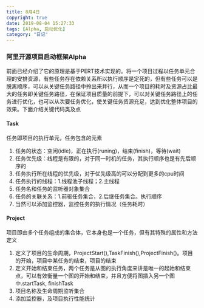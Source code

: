 ```yaml
---
title: 8月4日
copyright: true
date: 2019-08-04 15:27:33
tags: [Alpha, 启动优化]
category: "日记"
---
```

### 阿里开源项目启动框架Alpha
前面已经介绍了它的原理是基于PERT技术实现的。将一个项目过程以任务单元合理的安排资源，有些任务存在依赖关系所以执行顺序是定死的，但有些任务可以是脱离顺序，可以从关键任务路径中拎出来并行，从而一个项目的耗时及资源占比最大的任务即关键任务路径，在保证项目质量的前提下，可以对关键任务路径上的任务进行优化，也可以从次要任务优化，使关键任务资源充足，达到优化整体项目的效果。下面介绍关键代码类及点

#### Task
任务即项目的执行单元，任务包含的元素
1. 任务的状态：空闲(idle)，正在执行(runing)，结束(finish)，等待(wait)
2. 任务优先级：线程是有限的，对于同一时机的任务，其执行顺序也是有先后顺序的
3. 任务执行所在线程的优先级，对于优先级高的可以分配到更多的cpu时间
4. 任务执行的线程：1.线程池子线程；2.主线程
5. 任务名和任务的监听器对象集合
6. 任务的关联关系：1.前驱任务集合，2.后继任务集合。执行顺序
7. 当然可以添加监控器，监控任务的执行情况（任务耗时）
<!--more-->
#### Project 
项目即由多个任务组成的集合体，它本身也是一个任务，但有其特殊的属性和方法定义
1. 定义了项目的生命周期，ProjectStart(),TaskFinish(),ProjectFinish()。项目的开始，项目中某任务的结束，项目的结束
2. 定义开始和结束任务，两个任务是从图的执行角度来讲是唯一的起始和结束点，可以有效衡量一个图的开始和结束，并且方便将图插入另一个图中.startTask, finishTask
3. 项目名称及生命周期监听集合 
4. 添加监控器，及项目执行性能统计
